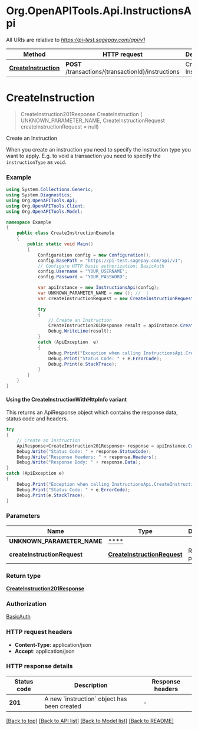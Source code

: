 # Org.OpenAPITools.Api.InstructionsApi

All URIs are relative to *https://pi-test.sagepay.com/api/v1*

| Method | HTTP request | Description |
|--------|--------------|-------------|
| [**CreateInstruction**](InstructionsApi.md#createinstruction) | **POST** /transactions/{transactionId}/instructions | Create an Instruction |

<a name="createinstruction"></a>
# **CreateInstruction**
> CreateInstruction201Response CreateInstruction ( UNKNOWN_PARAMETER_NAME, CreateInstructionRequest createInstructionRequest = null)

Create an Instruction

When you create an instruction you need to specify the instruction type you want to apply. E.g. to void a transaction you need to specify the `instructionType` as `void`. 

### Example
```csharp
using System.Collections.Generic;
using System.Diagnostics;
using Org.OpenAPITools.Api;
using Org.OpenAPITools.Client;
using Org.OpenAPITools.Model;

namespace Example
{
    public class CreateInstructionExample
    {
        public static void Main()
        {
            Configuration config = new Configuration();
            config.BasePath = "https://pi-test.sagepay.com/api/v1";
            // Configure HTTP basic authorization: BasicAuth
            config.Username = "YOUR_USERNAME";
            config.Password = "YOUR_PASSWORD";

            var apiInstance = new InstructionsApi(config);
            var UNKNOWN_PARAMETER_NAME = new (); //  | 
            var createInstructionRequest = new CreateInstructionRequest(); // CreateInstructionRequest | Request payload (optional) 

            try
            {
                // Create an Instruction
                CreateInstruction201Response result = apiInstance.CreateInstruction(UNKNOWN_PARAMETER_NAME, createInstructionRequest);
                Debug.WriteLine(result);
            }
            catch (ApiException  e)
            {
                Debug.Print("Exception when calling InstructionsApi.CreateInstruction: " + e.Message);
                Debug.Print("Status Code: " + e.ErrorCode);
                Debug.Print(e.StackTrace);
            }
        }
    }
}
```

#### Using the CreateInstructionWithHttpInfo variant
This returns an ApiResponse object which contains the response data, status code and headers.

```csharp
try
{
    // Create an Instruction
    ApiResponse<CreateInstruction201Response> response = apiInstance.CreateInstructionWithHttpInfo(UNKNOWN_PARAMETER_NAME, createInstructionRequest);
    Debug.Write("Status Code: " + response.StatusCode);
    Debug.Write("Response Headers: " + response.Headers);
    Debug.Write("Response Body: " + response.Data);
}
catch (ApiException e)
{
    Debug.Print("Exception when calling InstructionsApi.CreateInstructionWithHttpInfo: " + e.Message);
    Debug.Print("Status Code: " + e.ErrorCode);
    Debug.Print(e.StackTrace);
}
```

### Parameters

| Name | Type | Description | Notes |
|------|------|-------------|-------|
| **UNKNOWN_PARAMETER_NAME** | [****](.md) |  |  |
| **createInstructionRequest** | [**CreateInstructionRequest**](CreateInstructionRequest.md) | Request payload | [optional]  |

### Return type

[**CreateInstruction201Response**](CreateInstruction201Response.md)

### Authorization

[BasicAuth](../README.md#BasicAuth)

### HTTP request headers

 - **Content-Type**: application/json
 - **Accept**: application/json


### HTTP response details
| Status code | Description | Response headers |
|-------------|-------------|------------------|
| **201** | A new &#x60;instruction&#x60; object has been created |  -  |

[[Back to top]](#) [[Back to API list]](../README.md#documentation-for-api-endpoints) [[Back to Model list]](../README.md#documentation-for-models) [[Back to README]](../README.md)

